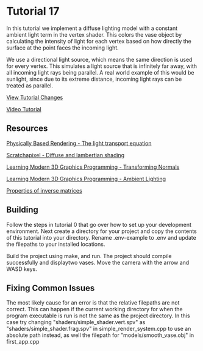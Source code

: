 # Tutorial 17

In this tutorial we implement a diffuse lighting model with a constant ambient light term in the vertex shader. This colors the vase object by calculating the intensity of light for each vertex based on how directly the surface at the point faces the incoming light.

We use a directional light source, which means the same direction is used for every vertex. This simulates a light source that is infinitely far away, with all incoming light rays being parallel. A real world example of this would be sunlight, since due to its extreme distance, incoming light rays can be treated as parallel.

[View Tutorial Changes](https://github.com/blurrypiano/littleVulkanEngine/commit/8af749ded9c280da08a05a5f06f8df477c4e17b6) 

[Video Tutorial](https://youtu.be/wfh2N4u-nOU)

## Resources

[Physically Based Rendering - The light transport equation](https://www.pbr-book.org/3ed-2018/Light_Transport_I_Surface_Reflection/The_Light_Transport_Equation)

[Scratchapixel - Diffuse and lambertian shading](https://www.scratchapixel.com/lessons/3d-basic-rendering/introduction-to-shading/diffuse-lambertian-shading)

[Learning Modern 3D Graphics Programming - Transforming Normals](https://paroj.github.io/gltut/Illumination/Tut09%20Normal%20Transformation.html)

[Learning Modern 3D Graphics Programming - Ambient Lighting](https://paroj.github.io/gltut/Illumination/Tut09%20Global%20Illumination.html)

[Properties of inverse matrices](https://www.web-formulas.com/Math_Formulas/Linear_Algebra_Properties_of_Inverse_Matrices.aspx)


## Building

Follow the steps in tutorial 0 that go over how to set up your development environment. Next create a directory for your project and copy the contents of this tutorial into your directory. Rename .env-example to .env and update the filepaths to your installed locations.

Build the project using make, and run. The project should compile successfully and displaytwo vases. Move the camera with the arrow and WASD keys.

## Fixing Common Issues

The most likely cause for an error is that the relative filepaths are not correct. This can happen if the current working directory for when the program executable is run is not the same as the project directory. In this case try changing "shaders/simple_shader.vert.spv" as "shaders/simple_shader.frag.spv" in simple_render_system.cpp to use an absolute path instead, as well the filepath for "models/smooth_vase.obj" in first_app.cpp


